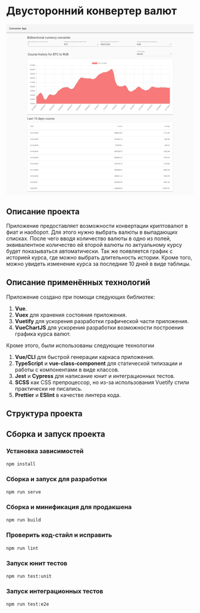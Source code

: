 # Двусторонний конвертер валют

![Двусторонний конвертер валют](./converter.png)

## Описание проекта

Приложение предоставляет возможности конвертации криптовалют в фиат и наоборот. Для этого нужно выбрать валюты в выпадающих списках. После чего вводя количество валюты в одно из полей, эквивалентное количество ей второй валюты по актуальному курсу будет показываться автоматически. Так же появляется график с историей курса, где можно выбрать длительность истории. Кроме того, можно увидеть изменение курса за последние 10 дней в виде таблицы.

## Описание применённых технологий

Приложение создано при помощи следующих библиотек:

1. **Vue**.
2. **Vuex** для хранения состояния приложения.
3. **Vuetify** для ускорения разработки графической части приложения.
4. **VueChartJS** для ускорения разработки возможности построения графика курса валют.

Кроме этого, были использованы следующие технологии

1. **Vue/CLI** для быстрой генерации каркаса приложения.
2. **TypeScript** и **vue-class-component** для статической типизации и работы с компонентами в виде классов.
3. **Jest** и **Cypress** для написание юнит и интеграционных тестов.
4. **SCSS** как CSS препроцессор, но из-за использования Vuetify стили практически не писались.
5. **Prettier** и **ESlint** в качестве линтера кода.

## Структура проекта

## Сборка и запуск проекта

### Установка зависимостей

```
npm install
```

### Сборка и запуск для разработки

```
npm run serve
```

### Сборка и минификация для продакшена

```
npm run build
```

### Проверить код-стайл и исправить

```
npm run lint
```

### Запуск юнит тестов

```
npm run test:unit
```

### Запуск интеграционных тестов

```
npm run test:e2e
```
